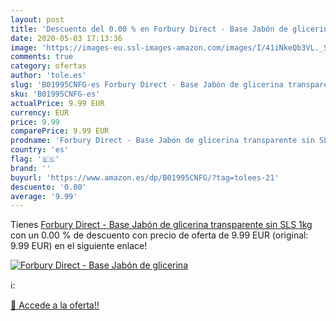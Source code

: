 ```yaml
---
layout: post
title: 'Descuento del 0.00 % en Forbury Direct - Base Jabón de glicerina'
date: 2020-05-03 17:13:36
image: 'https://images-eu.ssl-images-amazon.com/images/I/41iNkeQb3VL._SL400_.jpg'
comments: true
category: ofertas
author: 'tole.es'
slug: 'B01995CNFG-es Forbury Direct - Base Jabón de glicerina transparente sin...'
sku: 'B01995CNFG-es'
actualPrice: 9.99 EUR
currency: EUR
price: 9.99
comparePrice: 9.99 EUR
prodname: 'Forbury Direct - Base Jabón de glicerina transparente sin SLS  1kg'
country: 'es'
flag: '🇪🇸'
brand: ''
buyurl: 'https://www.amazon.es/dp/B01995CNFG/?tag=tolees-21'
descuento: '0.00'
average: '9.99'
---
```


Tienes [Forbury Direct - Base Jabón de glicerina transparente sin SLS  1kg](https://www.amazon.es/dp/B01995CNFG/?tag=tolees-21) con un 0.00 % de descuento con precio de oferta de 9.99 EUR (original: 9.99 EUR) en el siguiente enlace!

[![Forbury Direct - Base Jabón de glicerina](https://images-eu.ssl-images-amazon.com/images/I/41iNkeQb3VL._SL400_.jpg)](https://www.amazon.es/dp/B01995CNFG/?tag=tolees-21)

ℹ️:


[🛒 Accede a la oferta!!](https://www.amazon.es/dp/B01995CNFG/?tag=tolees-21)
